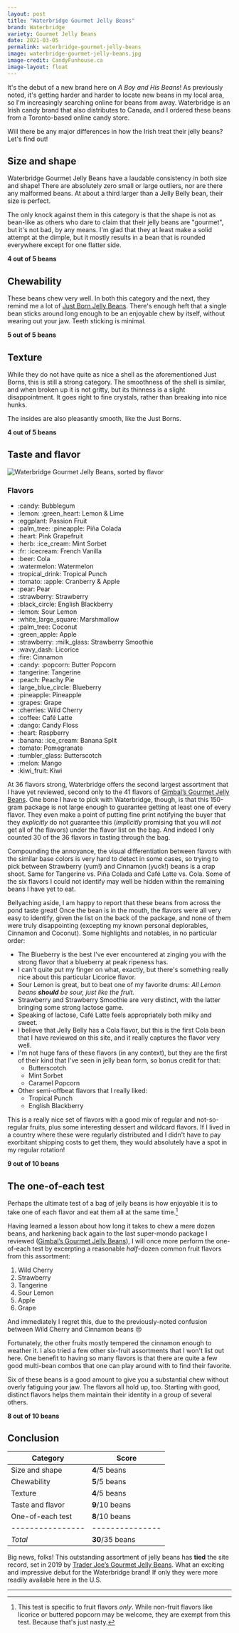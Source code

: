 ```yaml
---
layout: post
title: "Waterbridge Gourmet Jelly Beans"
brand: Waterbridge
variety: Gourmet Jelly Beans
date: 2021-03-05
permalink: waterbridge-gourmet-jelly-beans
image: waterbridge-gourmet-jelly-beans.jpg
image-credit: CandyFunhouse.ca
image-layout: float
---
```



It's the debut of a new brand here on <cite>A Boy and His Beans</cite>!
As previously noted, it's getting harder and harder to locate new beans
in my local area, so I'm increasingly searching online for beans from away.
Waterbridge is an Irish candy brand that also distributes to Canada,
and I ordered these beans from a Toronto-based online candy store.

Will there be any major differences in how the Irish treat their jelly beans?
Let's find out!


## Size and shape

Waterbridge Gourmet Jelly Beans have a laudable consistency
in both size and shape!
There are absolutely zero small or large outliers,
nor are there any malformed beans.
At about a third larger than a Jelly Belly bean, their size is perfect.

The only knock against them in this category is that the shape is not
as bean-like as others who dare to claim that their jelly beans are "gourmet",
but it's not bad, by any means.
I'm glad that they at least make a solid attempt at the dimple,
but it mostly results in a bean that is rounded everywhere
except for one flatter side.

**4 out of 5 beans**


## Chewability

These beans chew very well.
In both this category and the next, they remind me a lot of
[Just Born Jelly Beans](/just-born-jelly-beans).
There's enough heft that a single bean sticks around long enough
to be an enjoyable chew by itself, without wearing out your jaw.
Teeth sticking is minimal.

**5 out of 5 beans**


## Texture

While they do not have quite as nice a shell as the aforementioned Just Borns,
this is still a strong category.
The smoothness of the shell is similar, and when broken up it is not gritty,
but its thinness is a slight disappointment.
It goes right to fine crystals, rather than breaking into nice hunks.

The insides are also pleasantly smooth, like the Just Borns.

**4 out of 5 beans**

## Taste and flavor

<img src="/static/img/waterbridge-gourmet-jelly-beans_sorted.jpg"
     alt="Waterbridge Gourmet Jelly Beans, sorted by flavor">

<div class="inset">
    <h3>Flavors</h3>
    <ul class="emoji-list">
        <li>:candy: Bubblegum</li>
        <li>:lemon: :green_heart: Lemon & Lime</li>
        <li>:eggplant: Passion Fruit</li>
        <li>:palm_tree: :pineapple: Piña Colada</li>
        <li>:heart: Pink Grapefruit</li>
        <li>:herb: :ice_cream: Mint Sorbet</li>
        <li>:fr: :icecream: French Vanilla</li>
        <li>:beer: Cola</li>
        <li>:watermelon: Watermelon</li>
        <li>:tropical_drink: Tropical Punch</li>
        <li>:tomato: :apple: Cranberry & Apple</li>
        <li>:pear: Pear</li>
        <li>:strawberry: Strawberry</li>
        <li>:black_circle: English Blackberry</li>
        <li>:lemon: Sour Lemon</li>
        <li>:white_large_square: Marshmallow</li>
        <li>:palm_tree: Coconut</li>
        <li>:green_apple: Apple</li>
        <li>:strawberry: :milk_glass: Strawberry Smoothie</li>
        <li>:wavy_dash: Licorice</li>
        <li>:fire: Cinnamon</li>
        <li>:candy: :popcorn: Butter Popcorn</li>
        <li>:tangerine: Tangerine</li>
        <li>:peach: Peachy Pie</li>
        <li>:large_blue_circle: Blueberry</li>
        <li>:pineapple: Pineapple</li>
        <li>:grapes: Grape</li>
        <li>:cherries: Wild Cherry</li>
        <li>:coffee: Café Latte</li>
        <li>:dango: Candy Floss</li>
        <li>:heart: Raspberry</li>
        <li>:banana: :ice_cream: Banana Split</li>
        <li>:tomato: Pomegranate</li>
        <li>:tumbler_glass: Butterscotch</li>
        <li>:melon: Mango</li>
        <li>:kiwi_fruit: Kiwi</li>
    </ul>
</div>

At 36 flavors strong, Waterbridge offers the second largest assortment
that I have yet reviewed, second only to the 41 flavors of
[Gimbal’s Gourmet Jelly Beans](/gimbals-gourmet-jelly-beans).
One bone I have to pick with Waterbridge, though, is that
this 150-gram package is not large enough to guarantee
getting at least one of every flavor.
They even make a point of putting fine print notifying the buyer
that they _explicitly_ do not guarantee this
(_implicitly_ promising that you will _not_ get all of the flavors)
under the flavor list on the bag.
And indeed I only counted 30 of the 36 flavors in tasting through the bag.

Compounding the annoyance, the visual differentiation between flavors
with the similar base colors is very hard to detect in some cases,
so trying to pick between Strawberry (yum!) and Cinnamon (yuck!) beans
is a crap shoot. Same for Tangerine vs. Piña Colada and Café Latte vs. Cola.
Some of the six flavors I could not identify may well be hidden within
the remaining beans I have yet to eat.

Bellyaching aside, I am happy to report that
these beans from across the pond taste great!
Once the bean is in the mouth, the flavors were all very easy to identify,
given the list on the back of the package,
and none of them were truly disappointing
(excepting my known personal deplorables, Cinnamon and Coconut).
Some highlights and notables, in no particular order:

- The Blueberry is the best I've ever encountered at zinging you with the
  strong flavor that a blueberry at peak ripeness has.
- I can't quite put my finger on what, exactly, but there's
  something really nice about this particular Licorice flavor.
- Sour Lemon is great, but to beat one of my favorite drums:
  _All Lemon beans **should** be sour, just like the fruit._
- Strawberry and Strawberry Smoothie are very distinct, with the latter
  bringing some strong lactose game.
- Speaking of lactose, Café Latte feels appropriately both milky and sweet.
- I believe that Jelly Belly has a Cola flavor,
  but this is the first Cola bean that I have reviewed on this site,
  and it really captures the flavor very well.
- I'm not huge fans of these flavors (in any context),
  but they are the first of their kind that I've seen in jelly bean form,
  so bonus credit for that:
  - Butterscotch
  - Mint Sorbet
  - Caramel Popcorn
- Other semi-offbeat flavors that I really liked:
  - Tropical Punch
  - English Blackberry

This is a really nice set of flavors with a good mix of
regular and not-so-regular fruits,
plus some interesting dessert and wildcard flavors.
If I lived in a country where these were regularly distributed
and I didn't have to pay exorbitant shipping costs to get them,
they would absolutely have a spot in my regular rotation!

**9 out of 10 beans**


## The one-of-each test

Perhaps the ultimate test of a bag of jelly beans is how enjoyable it is
to take one of each flavor and eat them all at the same time.[^1]

Having learned a lesson about how long it takes to chew a mere dozen beans,
and harkening back again to the last super-mondo package I reviewed
([Gimbal’s Gourmet Jelly Beans](/gimbals-gourmet-jelly-beans#the-one-of-each-test)),
I will once more perform the one-of-each test by excerpting a reasonable
_half_-dozen common fruit flavors from this assortment:

1. Wild Cherry
2. Strawberry
3. Tangerine
4. Sour Lemon
5. Apple
6. Grape

And immediately I regret this, due to the previously-noted confusion
between Wild Cherry and Cinnamon beans :unamused:

Fortunately, the other fruits mostly tempered the cinnamon enough to weather it.
I also tried a few other six-fruit assortments that I won't list out here.
One benefit to having so many flavors is that there are quite a few good
multi-bean combos that one can play around with to find their favorite.

Six of these beans is a good amount to give you a substantial chew without
overly fatiguing your jaw. The flavors all hold up, too.
Starting with good, distinct flavors helps them maintain their identity
in a group of several others.

**8 out of 10 beans**


## Conclusion

Category         | Score
---------------- | ---------------
Size and shape   | **4**/5 beans
Chewability      | **5**/5 beans
Texture          | **4**/5 beans
Taste and flavor | **9**/10 beans
One-of-each test | **8**/10 beans
---------------- | ---------------
_Total_          | **30**/35 beans

Big news, folks! This outstanding assortment of jelly beans has
**tied** the site record, set in 2019 by
[Trader Joe’s Gourmet Jelly Beans](/trader-joes-gourmet-jelly-beans).
What an exciting and impressive debut for the Waterbridge brand!
If only they were more readily available here in the U.S.


---

[^1]: This test is specific to fruit flavors _only_. While non-fruit flavors like licorice or buttered popcorn may be welcome, they are exempt from this test. Because that's just nasty.
